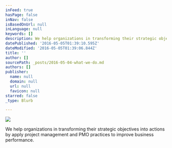 ```yaml
---
inFeed: true
hasPage: false
inNav: false
isBasedOnUrl: null
inLanguage: null
keywords: []
description: We help organizations in transforming their strategic objectives into actions by apply project management and PMO practices to improve business performance.
datePublished: '2016-05-05T01:39:10.595Z'
dateModified: '2016-05-05T01:39:06.844Z'
title: ''
author: []
sourcePath: _posts/2016-05-04-what-we-do.md
authors: []
publisher:
  name: null
  domain: null
  url: null
  favicon: null
starred: false
_type: Blurb

---
```

![](https://the-grid-user-content.s3-us-west-2.amazonaws.com/219e77b5-8d04-4ffb-b9d9-9b57f0b02589.jpg)

We help organizations in transforming their strategic objectives into actions by apply project management and PMO practices to improve business performance.